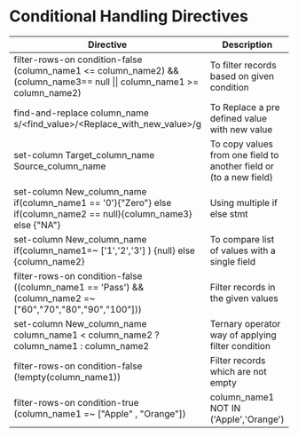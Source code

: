 # Conditional Handling Directives

| Directive                                                                                                                               | Description                                                          |
|-----------------------------------------------------------------------------------------------------------------------------------------|----------------------------------------------------------------------|
| filter-rows-on condition-false (column_name1 <= column_name2) && (column_name3== null &#124;&#124; column_name1 >= column_name2) | To filter records based on given condition                           |
| find-and-replace column_name s/<find_value>/<Replace_with_new_value>/g                                                                  | To Replace a pre defined value with new value                        |
| set-column Target_column_name Source_column_name                                                                                                    | To copy values from one field to another field  or (to a new field)  |
| set-column New_column_name if(column_name1 == '0'){"Zero"} else if(column_name2 == null){column_name3} else {"NA"}                                  | Using multiple if else stmt                                          |
| set-column New_column_name if(column_name1=~ ['1','2','3'] ) {null} else {column_name2}                                                             | To compare list of values with a single field                        |
| filter-rows-on condition-false ((column_name1 == 'Pass') && (column_name2 =~ ["60","70","80","90","100"]))                     | Filter records in the given values                                   |
| set-column New_column_name column_name1 < column_name2 ?  column_name1 :  column_name2                                                              | Ternary operator way of applying filter condition                    |
| filter-rows-on condition-false (!empty(column_name1))                                                                                      | Filter records which are not empty                                   |
| filter-rows-on condition-true (column_name1 =~ ["Apple" , "Orange"])                              | column_name1 NOT IN ('Apple','Orange')|                                                                      |
